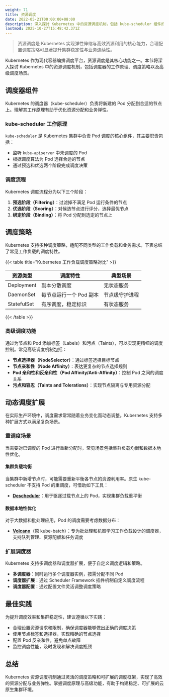 ```yaml
---
weight: 71
title: 资源调度
date: 2022-05-21T00:00:00+08:00
description: 深入探讨 Kubernetes 中的资源调度机制，包括 kube-scheduler 组件的工作原理、调度策略、高级调度功能以及相关的扩展工具。
lastmod: 2025-10-27T15:48:42.371Z
---
```


> 资源调度是 Kubernetes 实现弹性伸缩与高效资源利用的核心能力，合理配置调度策略可显著提升集群稳定性与业务连续性。

Kubernetes 作为现代容器编排调度平台，资源调度是其核心功能之一。本节将深入探讨 Kubernetes 中的资源调度机制，包括调度器的工作原理、调度策略以及高级调度场景。

## 调度器组件

Kubernetes 的调度器（kube-scheduler）负责将新建的 Pod 分配到合适的节点上。理解其工作原理有助于优化资源分配和业务弹性。

### kube-scheduler 工作原理

`kube-scheduler` 是 Kubernetes 集群中负责 Pod 调度的核心组件，其主要职责包括：

- 监听 `kube-apiserver` 中未调度的 Pod
- 根据调度算法为 Pod 选择合适的节点
- 通过预选和优选两个阶段完成调度决策

### 调度流程

Kubernetes 调度流程分为以下三个阶段：

1. **预选阶段（Filtering）**：过滤掉不满足 Pod 运行条件的节点
2. **优选阶段（Scoring）**：对候选节点进行评分，选择最优节点
3. **绑定阶段（Binding）**：将 Pod 分配到选定的节点上

## 调度策略

Kubernetes 支持多种调度策略，适配不同类型的工作负载和业务需求。下表总结了常见工作负载的调度特性。

{{< table title="Kubernetes 工作负载调度策略对比" >}}

| 资源类型      | 调度特性                   | 典型场景           |
|---------------|----------------------------|--------------------|
| Deployment    | 副本分散调度               | 无状态服务         |
| DaemonSet     | 每节点运行一个 Pod 副本     | 节点级守护进程     |
| StatefulSet   | 有序调度，稳定标识         | 有状态服务         |

{{< /table >}}

### 高级调度功能

通过为节点和 Pod 添加标签（Labels）和污点（Taints），可以实现更精细的调度控制。常见高级调度机制包括：

- **节点选择器（NodeSelector）**：通过标签选择目标节点
- **节点亲和性（Node Affinity）**：表达更复杂的节点选择规则
- **Pod 亲和性和反亲和性（Pod Affinity/Anti-Affinity）**：控制 Pod 之间的调度关系
- **污点和容忍（Taints and Tolerations）**：实现节点隔离与专用资源分配

## 动态调度扩展

在实际生产环境中，调度需求常常随着业务变化而动态调整。Kubernetes 支持多种扩展方式以满足复杂场景。

### 重调度场景

当需要对已调度的 Pod 进行重新分配时，常见场景包括集群负载均衡和数据本地性优化。

#### 集群负载均衡

当集群中新增节点时，可能需要重新平衡各节点的资源利用率。原生 kube-scheduler 不支持 Pod 的重调度，可借助如下工具：

- **[Descheduler](https://github.com/kubernetes-sigs/descheduler)**：用于驱逐过载节点上的 Pod，实现集群负载重平衡

#### 数据本地性优化

对于大数据和批处理应用，Pod 的调度需要考虑数据分布：

- **[Volcano](https://volcano.sh/)**（原 kube-batch）：专为批处理和机器学习工作负载设计的调度器，支持队列管理、资源配额和任务调度

### 扩展调度器

Kubernetes 支持多调度器和调度器扩展，便于自定义调度逻辑和策略。

- **多调度器**：同时运行多个调度器实例，按需分配不同 Pod
- **调度器扩展**：通过 Scheduler Framework 插件机制自定义调度流程
- **调度器配置**：通过配置文件灵活调整调度策略

## 最佳实践

为提升调度效率和集群稳定性，建议遵循以下实践：

- 合理设置资源请求和限制，确保调度器能够做出正确的调度决策
- 使用节点标签和选择器，实现精确的节点选择
- 配置 Pod 反亲和性，避免单点故障
- 监控调度性能，及时发现和解决调度瓶颈

## 总结

Kubernetes 资源调度机制通过灵活的调度策略和可扩展的调度框架，实现了高效的资源分配与业务弹性。掌握调度原理与高级功能，有助于构建稳定、可扩展的云原生集群环境。
